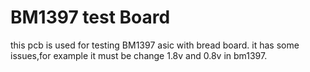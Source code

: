 <h1>BM1397 test Board</h1>
this pcb is used for testing BM1397 asic with bread board. 
it has some issues,for example it must be change 1.8v and 0.8v in bm1397.